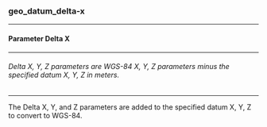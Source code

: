 ### geo_datum_delta-x



------
#### Parameter Delta X



------
###### Delta X, Y, Z parameters are WGS-84 X, Y, Z parameters minus the specified datum X, Y, Z in meters.



------
The Delta X, Y, and Z parameters are added to the specified datum X, Y, Z to convert to WGS-84.